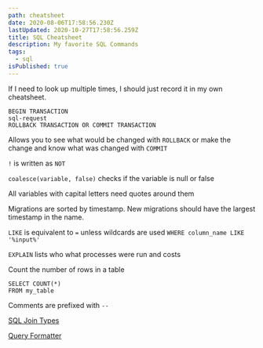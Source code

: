 ```yaml
---
path: cheatsheet
date: 2020-08-06T17:58:56.230Z
lastUpdated: 2020-10-27T17:58:56.259Z
title: SQL Cheatsheet
description: My favorite SQL Commands
tags:
  - sql
isPublished: true
---
```


If I need to look up multiple times, I should just record it in my own cheatsheet.

```
BEGIN TRANSACTION
sql-request
ROLLBACK TRANSACTION OR COMMIT TRANSACTION
```

Allows you to see what would be changed with `ROLLBACK` or make the change and know what was changed with `COMMIT`

`!` is written as `NOT`

`coalesce(variable, false)` checks if the variable is null or false

All variables with capital letters need quotes around them

Migrations are sorted by timestamp. New migrations should have the largest timestamp in the name.

`LIKE` is equivalent to `=` unless wildcards are used `WHERE column_name LIKE '%input%'`

`EXPLAIN` lists who what processes were run and costs

Count the number of rows in a table

```
SELECT COUNT(*)
FROM my_table
```

Comments are prefixed with `--`

[SQL Join Types](https://www.sql-join.com/sql-join-types/)

[Query Formatter](https://sql-format.com/)
